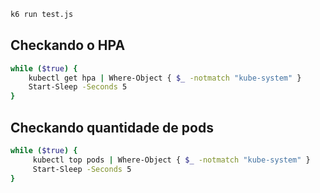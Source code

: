 ```bash
k6 run test.js
```

## Checkando o HPA

```bash
while ($true) {
    kubectl get hpa | Where-Object { $_ -notmatch "kube-system" }
    Start-Sleep -Seconds 5
}
```

## Checkando quantidade de pods

```bash
while ($true) {
     kubectl top pods | Where-Object { $_ -notmatch "kube-system" }
     Start-Sleep -Seconds 5
}
```
